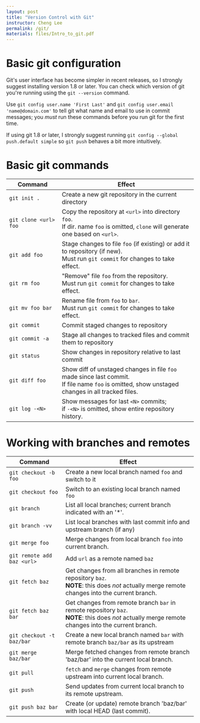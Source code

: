 ```yaml
---
layout: post
title: "Version Control with Git"
instructor: Cheng Lee
permalink: /git/
materials: files/Intro_to_git.pdf
---
```


# Basic git configuration

Git's user interface has become simpler in recent releases, so I strongly suggest installing version 1.8 or later. You can check which version of git you're running using the `git --version` command.

Use `git config user.name 'First Last'` and `git config user.email 'name@domain.com'` to tell git what name and email to use in commit messages; you *must* run these commands before you run git for the first time.

If using git 1.8 or later, I strongly suggest running `git config --global push.default simple` so `git push` behaves a bit more intuitively.


# Basic git commands

 Command                 | Effect
 ----------------------- | -----------------------------------------------------
 `git init .`            | Create a new git repository in the current directory
 `git clone <url> foo`   | Copy the repository at `<url>` into directory `foo`.<br>If dir. name `foo` is omitted, `clone` will generate one based on `<url>`.
 `git add foo`           | Stage changes to file `foo` (if existing) or add it to repository (if new).<br>Must run `git commit` for changes to take effect.
 `git rm foo`            | "Remove" file `foo` from the repository.<br>Must run `git commit` for changes to take effect.
 `git mv foo bar`        | Rename file from `foo` to `bar`.<br>Must run `git commit` for changes to take effect.
 `git commit`            | Commit staged changes to repository
 `git commit -a`         | Stage all changes to tracked files and commit them to repository
 `git status`            | Show changes in repository relative to last commit
 `git diff foo`          | Show diff of unstaged changes in file `foo` made since last commit.<br>If file name `foo` is omitted, show unstaged changes in all tracked files.
 `git log -<N>`          | Show messages for last `<N>` commits;<br>if `-<N>` is omitted, show entire repository history.



# Working with branches and remotes

 Command                    | Effect
 -------------------------- | -------------
 `git checkout -b foo`      | Create a new local branch named `foo` and switch to it
 `git checkout foo`         | Switch to an existing local branch named `foo`
 `git branch`               | List all local branches; current branch indicated with an '\*'.
 `git branch -vv`           | List local branches with last commit info and upstream branch (if any)
 `git merge foo`            | Merge changes from local branch `foo` into current branch.
 `git remote add baz <url>` | Add `url` as a remote named `baz`
 `git fetch baz`            | Get changes from all branches in remote repository `baz`.<br>**NOTE**: this does *not* actually merge remote changes into the current branch.
 `git fetch baz bar`        | Get changes from remote branch `bar` in remote repository `baz`.<br>**NOTE**: this does *not* actually merge remote changes into the current branch.
 `git checkout -t baz/bar`  | Create a new local branch named `bar` with remote branch `baz/bar` as its upstream
 `git merge baz/bar`        | Merge fetched changes from remote branch 'baz/bar' into the current local branch.
 `git pull`                 | `fetch` and `merge` changes from remote upstream into current local branch.
 `git push`                 | Send updates from current local branch to its remote upstream.
 `git push baz bar`         | Create (or update) remote branch 'baz/bar' with local HEAD (last commit).
